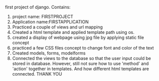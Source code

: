 first project of django. Contains:
1. project name: FIRSTPROJECT
2. Application name:FIRSTAPPLICATION
3. Practiced a couple of views and url mapping
4. Created a html template and applied template path using os.
5. created a display of webpage using jpg file by applying static file concept
5. practiced a few CSS files concept to change font and color of the text
6. Created models, forms, modelforms 
7. Connected the views to the database so that the user input could be stored in database. However, still not sure how to use 'method' and 'action' together in templates. And how different html templates are connected. 
THANK YOU
